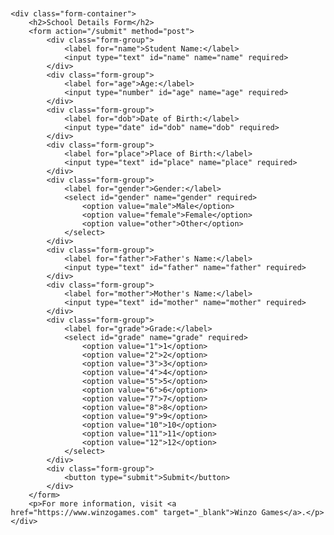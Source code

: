 <!DOCTYPE html>
<html lang="en">
<head>
    <meta charset="UTF-8">
    <meta name="viewport" content="width=device-width, initial-scale=1.0">
    <title>School Details Form</title>
    <style>
        body {
            font-family: Arial, sans-serif;
            margin: 20px;
        }
        .form-container {
            max-width: 600px;
            margin: auto;
            padding: 20px;
            border: 1px solid #ccc;
            border-radius: 8px;
            background-color: #f9f9f9;
        }
        .form-container h2 {
            text-align: center;
            margin-bottom: 20px;
        }
        .form-group {
            margin-bottom: 15px;
        }
        .form-group label {
            display: block;
            margin-bottom: 5px;
        }
        .form-group input,
        .form-group select {
            width: 100%;
            padding: 8px;
            box-sizing: border-box;
        }
        .form-group button {
            width: 100%;
            padding: 10px;
            background-color: #4CAF50;
            color: white;
            border: none;
            border-radius: 4px;
            cursor: pointer;
        }
        .form-group button:hover {
            background-color: #45a049;
        }
        .form-container p {
            text-align: center;
            margin-top: 20px;
        }
        .form-container p a {
            color: #4CAF50;
            text-decoration: none;
        }
        .form-container p a:hover {
            text-decoration: underline;
        }
    </style>
</head>
<body>

    <div class="form-container">
        <h2>School Details Form</h2>
        <form action="/submit" method="post">
            <div class="form-group">
                <label for="name">Student Name:</label>
                <input type="text" id="name" name="name" required>
            </div>
            <div class="form-group">
                <label for="age">Age:</label>
                <input type="number" id="age" name="age" required>
            </div>
            <div class="form-group">
                <label for="dob">Date of Birth:</label>
                <input type="date" id="dob" name="dob" required>
            </div>
            <div class="form-group">
                <label for="place">Place of Birth:</label>
                <input type="text" id="place" name="place" required>
            </div>
            <div class="form-group">
                <label for="gender">Gender:</label>
                <select id="gender" name="gender" required>
                    <option value="male">Male</option>
                    <option value="female">Female</option>
                    <option value="other">Other</option>
                </select>
            </div>
            <div class="form-group">
                <label for="father">Father's Name:</label>
                <input type="text" id="father" name="father" required>
            </div>
            <div class="form-group">
                <label for="mother">Mother's Name:</label>
                <input type="text" id="mother" name="mother" required>
            </div>
            <div class="form-group">
                <label for="grade">Grade:</label>
                <select id="grade" name="grade" required>
                    <option value="1">1</option>
                    <option value="2">2</option>
                    <option value="3">3</option>
                    <option value="4">4</option>
                    <option value="5">5</option>
                    <option value="6">6</option>
                    <option value="7">7</option>
                    <option value="8">8</option>
                    <option value="9">9</option>
                    <option value="10">10</option>
                    <option value="11">11</option>
                    <option value="12">12</option>
                </select>
            </div>
            <div class="form-group">
                <button type="submit">Submit</button>
            </div>
        </form>
        <p>For more information, visit <a href="https://www.winzogames.com" target="_blank">Winzo Games</a>.</p>
    </div>

</body>
</html>
